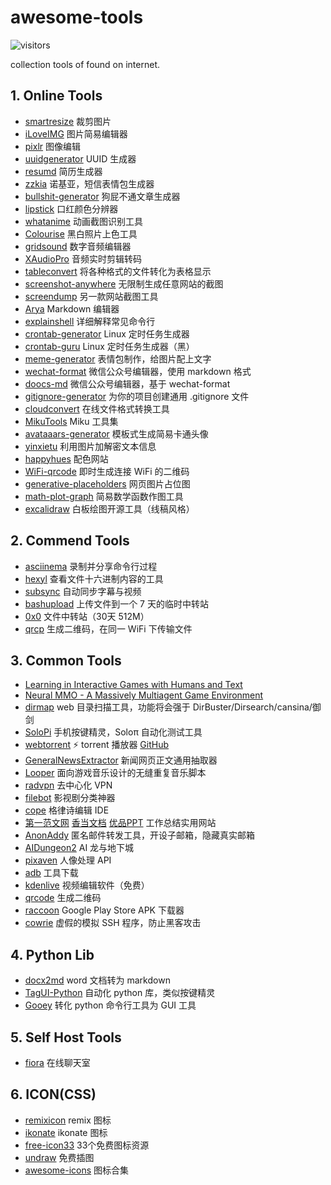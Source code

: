 # awesome-tools

![visitors](https://visitor-badge.glitch.me/badge?page_id=tengshan2008.awesome-tools)

collection tools of found on internet.

## 1. Online Tools

* [smartresize](https://www.smartresize.com/zh-cn) 裁剪图片
* [iLoveIMG](https://www.iloveimg.com/zh-cn) 图片简易编辑器
* [pixlr](https://pixlr.com/x/) 图像编辑
* [uuidgenerator](https://www.uuidgenerator.net/) UUID 生成器
* [resumd](https://github.com/timqian/resumd) 简历生成器
* [zzkia](https://github.com/dcalsky/zzkia) 诺基亚，短信表情包生成器
* [bullshit-generator](https://github.com/menzi11/BullshitGenerator) 狗屁不通文章生成器
* [lipstick](https://github.com/Ovilia/lipstick) 口红颜色分辨器
* [whatanime](https://whatanime.ga/) 动画截图识别工具
* [Colourise](https://colourise.sg/) 黑白照片上色工具
* [gridsound](https://gridsound.com/) 数字音频编辑器
* [XAudioPro](http://www.xaudiopro.com/) 音频实时剪辑转码
* [tableconvert](https://tableconvert.com/) 将各种格式的文件转化为表格显示
* [screenshot-anywhere](https://screenshot.simplecto.com/) 无限制生成任意网站的截图
* [screendump](https://screendump.techulus.com/) 另一款网站截图工具
* [Arya](https://markdown.lovejade.cn/) Markdown 编辑器
* [explainshell](https://www.explainshell.com/) 详细解释常见命令行
* [crontab-generator](https://helloacm.com/crontab-generator/) Linux 定时任务生成器
* [crontab-guru](https://crontab.guru/) Linux 定时任务生成器（黑）
* [meme-generator](http://www.lijinke.cn/react-meme-generator/#) 表情包制作，给图片配上文字
* [wechat-format](https://github.com/lyricat/wechat-format) 微信公众号编辑器，使用 markdown 格式
* [doocs-md](https://github.com/doocs/md) 微信公众号编辑器，基于 wechat-format
* [gitignore-generator](https://gitignore.io/) 为你的项目创建通用 .gitignore 文件
* [cloudconvert](https://cloudconvert.com/) 在线文件格式转换工具
* [MikuTools](https://tools.miku.ac/) Miku 工具集
* [avataaars-generator](https://getavataaars.com/) 模板式生成简易卡通头像
* [yinxietu](https://c.p2hp.com/yinxietu/) 利用图片加解密文本信息
* [happyhues](https://www.happyhues.co/palettes/15) 配色网站
* [WiFi-qrcode](https://modemly.com/qrcode) 即时生成连接 WiFi 的二维码
* [generative-placeholders](https://generative-placeholders.glitch.me/) 网页图片占位图
* [math-plot-graph](https://helloacm.com/tools/math-plot-graph/) 简易数学函数作图工具
* [excalidraw](https://excalidraw.com/) 白板绘图开源工具（线稿风格）

## 2. Commend Tools

* [asciinema](https://asciinema.org/) 录制并分享命令行过程
* [hexyl](https://github.com/sharkdp/hexyl) 查看文件十六进制内容的工具
* [subsync](https://github.com/smacke/subsync) 自动同步字幕与视频
* [bashupload](https://bashupload.com/) 上传文件到一个 7 天的临时中转站
* [0x0](https://github.com/mia-0/0x0) 文件中转站（30天 512M）
* [qrcp](https://claudiodangelis.com/qrcp/) 生成二维码，在同一 WiFi 下传输文件

## 3. Common Tools

* [Learning in Interactive Games with Humans and Text](http://parl.ai/projects/light/)
* [Neural MMO - A Massively Multiagent Game Environment](https://github.com/openai/neural-mmo)
* [dirmap](https://github.com/H4ckForJob/dirmap) web 目录扫描工具，功能将会强于 DirBuster/Dirsearch/cansina/御剑
* [SoloPi](https://github.com/alipay/SoloPi) 手机按键精灵，Soloπ 自动化测试工具
* [webtorrent](https://webtorrent.io) ⚡️ torrent 播放器 [GitHub](https://github.com/webtorrent/webtorrent)
* [GeneralNewsExtractor](https://github.com/kingname/GeneralNewsExtractor) 新闻网页正文通用抽取器
* [Looper](https://github.com/NolanNicholson/Looper) 面向游戏音乐设计的无缝重复音乐脚本
* [radvpn](https://github.com/mehrdadrad/radvpn) 去中心化 VPN
* [filebot](https://www.filebot.net/) 影视剧分类神器
* [cope](https://github.com/LingDong-/cope) 格律诗编辑 IDE
* [第一范文网](http://www.diyifanwen.com) [香当文档](http://www.xiangdang.net) [优品PPT](http://www.ypppt.com) 工作总结实用网站
* [AnonAddy](https://anonaddy.com/) 匿名邮件转发工具，开设子邮箱，隐藏真实邮箱
* [AIDungeon2](https://github.com/AIDungeon/AIDungeon) AI 龙与地下城
* [pixaven](https://app.pixaven.com/overview) 人像处理 API
* [adb](https://www.appinn.com/download-adb-or-fastboot-without-android-studio/) 工具下载
* [kdenlive](https://kdenlive.org/en/) 视频编辑软件（免费）
* [qrcode](https://github.com/sylnsfar/qrcode) 生成二维码
* [raccoon](https://raccoon.onyxbits.de/) Google Play Store APK 下载器
* [cowrie](https://github.com/cowrie/cowrie) 虚假的模拟 SSH 程序，防止黑客攻击


## 4. Python Lib

* [docx2md](https://github.com/mattn/docx2md) word 文档转为 markdown
* [TagUI-Python](https://github.com/tebelorg/TagUI-Python) 自动化 python 库，类似按键精灵
* [Gooey](https://github.com/chriskiehl/Gooey) 转化 python 命令行工具为 GUI 工具

## 5. Self Host Tools

* [fiora](https://github.com/yinxin630/fiora) 在线聊天室

## 6. ICON(CSS)

* [remixicon](https://remixicon.com/) remix 图标
* [ikonate](https://ikonate.com/)  ikonate 图标
* [free-icon33](https://blog.usepastel.com/post/33-beautiful-free-icon-sets) 33个免费图标资源
* [undraw](https://undraw.co/illustrations) 免费插图
* [awesome-icons](https://github.com/vkarampinis/awesome-icons) 图标合集

